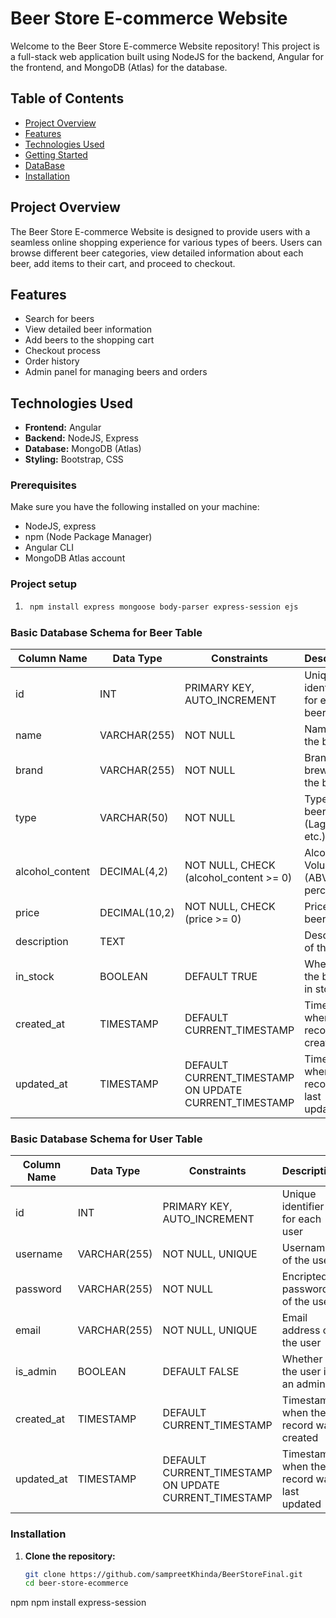 # Beer Store E-commerce Website

Welcome to the Beer Store E-commerce Website repository! This project is a full-stack web application built using NodeJS for the backend, Angular for the frontend, and MongoDB (Atlas) for the database.

## Table of Contents

- [Project Overview](#project-overview)
- [Features](#features)
- [Technologies Used](#technologies-used)
- [Getting Started](#getting-started)
- [DataBase](#database)
- [Installation](#installation)



## Project Overview

The Beer Store E-commerce Website is designed to provide users with a seamless online shopping experience for various types of beers. Users can browse different beer categories, view detailed information about each beer, add items to their cart, and proceed to checkout.

## Features

- Search for beers
- View detailed beer information
- Add beers to the shopping cart
- Checkout process
- Order history
- Admin panel for managing beers and orders

## Technologies Used

- **Frontend:** Angular
- **Backend:** NodeJS, Express
- **Database:** MongoDB (Atlas)
- **Styling:** Bootstrap, CSS

### Prerequisites

Make sure you have the following installed on your machine:

- NodeJS, express
- npm (Node Package Manager)
- Angular CLI
- MongoDB Atlas account

### Project setup
1. ```bash
    npm install express mongoose body-parser express-session ejs
    ```

### Basic Database Schema for Beer Table

| Column Name     | Data Type     | Constraints           | Description                          |
|-----------------|---------------|-----------------------|--------------------------------------|
| id              | INT           | PRIMARY KEY, AUTO_INCREMENT | Unique identifier for each beer      |
| name            | VARCHAR(255)  | NOT NULL              | Name of the beer                     |
| brand           | VARCHAR(255)  | NOT NULL              | Brand or brewery of the beer         |
| type            | VARCHAR(50)   | NOT NULL              | Type of beer (Lager, Ale, etc.)      |
| alcohol_content | DECIMAL(4,2)  | NOT NULL, CHECK (alcohol_content >= 0) | Alcohol by Volume (ABV) percentage  |
| price           | DECIMAL(10,2) | NOT NULL, CHECK (price >= 0) | Price of the beer                |
| description     | TEXT          |                       | Description of the beer              |
| in_stock        | BOOLEAN       | DEFAULT TRUE          | Whether the beer is in stock         |
| created_at      | TIMESTAMP     | DEFAULT CURRENT_TIMESTAMP | Timestamp when the record was created |
| updated_at      | TIMESTAMP     | DEFAULT CURRENT_TIMESTAMP ON UPDATE CURRENT_TIMESTAMP | Timestamp when the record was last updated |

### Basic Database Schema for User Table

| Column Name | Data Type     | Constraints           | Description                          |
|-------------|---------------|-----------------------|--------------------------------------|
| id          | INT           | PRIMARY KEY, AUTO_INCREMENT | Unique identifier for each user    |
| username    | VARCHAR(255)  | NOT NULL, UNIQUE      | Username of the user                |
| password    | VARCHAR(255)  | NOT NULL              | Encripted password of the user         |
| email       | VARCHAR(255)  | NOT NULL, UNIQUE      | Email address of the user           |
| is_admin    | BOOLEAN       | DEFAULT FALSE         | Whether the user is an admin        |
| created_at  | TIMESTAMP     | DEFAULT CURRENT_TIMESTAMP | Timestamp when the record was created |
| updated_at  | TIMESTAMP     | DEFAULT CURRENT_TIMESTAMP ON UPDATE CURRENT_TIMESTAMP | Timestamp when the record was last updated |


### Installation

1. **Clone the repository:**

    ```bash
    git clone https://github.com/sampreetKhinda/BeerStoreFinal.git
    cd beer-store-ecommerce
    ```

npm 
npm install express-session
